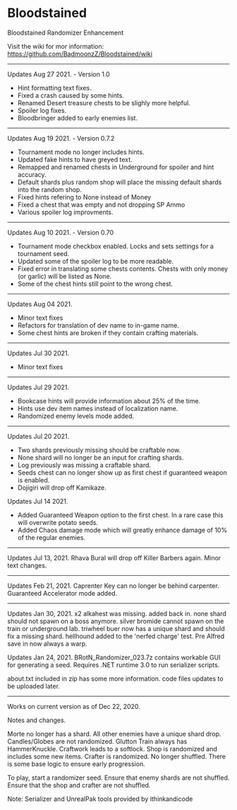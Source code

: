 # Bloodstained
Bloodstained Randomizer Enhancement

Visit the wiki for mor information:
https://github.com/BadmoonzZ/Bloodstained/wiki

******************************
Updates Aug 27 2021. - Version 1.0
* Hint formatting text fixes.
* Fixed a crash caused by some hints.
* Renamed Desert treasure chests to be slighly more helpful.
* Spoiler log fixes.
* Bloodbringer added to early enemies list.

******************************
Updates Aug 19 2021. - Version 0.7.2
* Tournament mode no longer includes hints.
* Updated fake hints to have greyed text.
* Remapped and renamed chests in Underground for spoiler and hint accuracy.
* Default shards plus random shop will place the missing default shards into the random shop.
* Fixed hints refering to None instead of Money
* Fixed a chest that was empty and not dropping SP Ammo
* Various spoiler log improvments.

******************************
Updates Aug 10 2021. - Version 0.70
* Tournament mode checkbox enabled.  Locks and sets settings for a tournament seed.
* Updated some of the spoiler log to be more readable.
* Fixed error in translating some chests contents.  Chests with only money (or garlic) will be listed as None.
* Some of the chest hints still point to the wrong chest.

******************************
Updates Aug 04 2021.
* Minor text fixes
* Refactors for translation of dev name to in-game name.
* Some chest hints are broken if they contain crafting materials.

******************************
Updates Jul 30 2021.
* Minor text fixes

******************************
Updates Jul 29 2021.
* Bookcase hints will provide information about 25% of the time.
* Hints use dev item names instead of localization name.
* Randomized enemy levels mode added.

******************************
Updates Jul 20 2021.
* Two shards previously missing should be craftable now.
* None shard will no longer be an input for crafting shards.
* Log previously was missing a craftable shard.
* Seeds chest can no longer show up as first chest if guaranteed weapon is enabled.
* Dojigiri will drop off Kamikaze.

Updates Jul 14 2021.
* Added Guaranteed Weapon option to the first chest.  In a rare case this will overwrite potato seeds.
* Added Chaos damage mode which will greatly enhance damage of 10% of the regular enemies.
******************************
Updates Jul 13, 2021.
Rhava Bural will drop off Killer Barbers again.
Minor text changes.

******************************
Updates Feb 21, 2021.
Caprenter Key can no longer be behind carpenter.
Guaranteed Accelerator mode added.

******************************
Updates Jan 30, 2021.
x2 alkahest was missing.  added back in.
none shard should not spawn on a boss anymore.
silver bromide cannot spawn on the train or underground lab.
triwheel buer now has a unique shard and should fix a missing shard.
hellhound added to the 'nerfed charge' test.
Pre Alfred save in now always a warp.


Updates Jan 24, 2021.
BRotN_Randomizer_023.7z contains workable GUI for generating a seed.
Requires .NET runtime 3.0 to run serializer scripts.

about.txt included in zip has some more information.
code files updates to be uploaded later.

******************************
Works on current version as of Dec 22, 2020.


Notes and changes.

Morte no longer has a shard.
All other enemies have a unique shard drop.
Candles/Globes are not randomized.
Glutton Train always has HammerKnuckle.
Craftwork leads to a softlock.
Shop is randomized and includes some new items.
Crafter is randomized.  No longer shuffled.
There is some base logic to ensure early progression.


To play, start a randomizer seed.
Ensure that enemy shards are not shuffled.
Ensure that the shop and crafter are not shuffled.

Note: Serializer and UnrealPak tools provided by ithinkandicode
